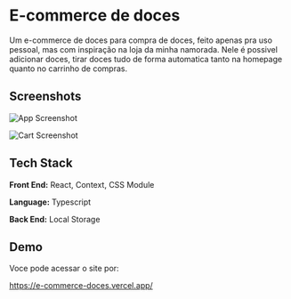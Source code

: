 
# E-commerce de doces

Um e-commerce de doces para compra de doces, feito apenas pra uso pessoal, mas com inspiração na loja da minha namorada.
Nele é possivel adicionar doces, tirar doces tudo de forma automatica tanto na homepage quanto no carrinho de compras.




## Screenshots

![App Screenshot](https://ibb.co/1fV7NFr)

![Cart Screenshot](https://ibb.co/TYSDW82)
## Tech Stack

**Front End:** React, Context, CSS Module

**Language:** Typescript

**Back End:** Local Storage


## Demo

Voce pode acessar o site por:

https://e-commerce-doces.vercel.app/

